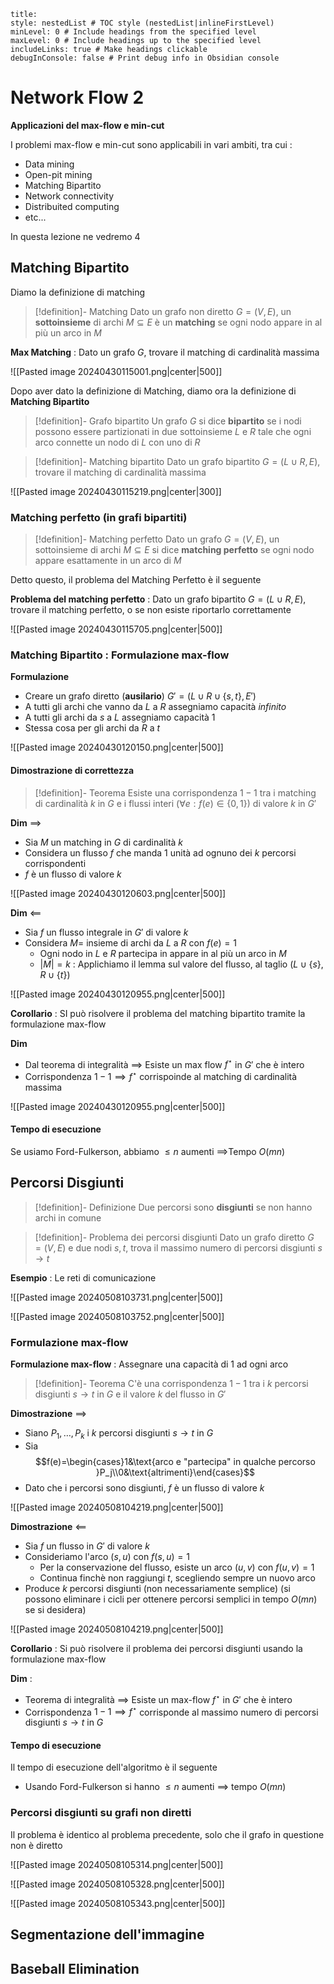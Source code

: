 ```table-of-contents
title: 
style: nestedList # TOC style (nestedList|inlineFirstLevel)
minLevel: 0 # Include headings from the specified level
maxLevel: 0 # Include headings up to the specified level
includeLinks: true # Make headings clickable
debugInConsole: false # Print debug info in Obsidian console
```
# Network Flow 2

**Applicazioni del max-flow e min-cut**

I problemi max-flow e min-cut sono applicabili in vari ambiti, tra cui :
- Data mining
- Open-pit mining
- Matching Bipartito
- Network connectivity
- Distribuited computing
- etc...

In questa lezione ne vedremo 4
## Matching Bipartito

Diamo la definizione di matching

>[!definition]- Matching
>Dato un grafo non diretto $G=(V,E)$, un **sottoinsieme** di archi $M\subseteq E$ è un **matching** se ogni nodo appare in al più un arco in $M$

**Max Matching** : Dato un grafo $G$, trovare il matching di cardinalità massima

![[Pasted image 20240430115001.png|center|500]]

Dopo aver dato la definizione di Matching, diamo ora la definizione di **Matching Bipartito**

>[!definition]- Grafo bipartito
>Un grafo $G$ si dice **bipartito** se i nodi possono essere partizionati in due sottoinsieme $L$ e $R$ tale che ogni arco connette un nodo di $L$ con uno di $R$

>[!definition]- Matching bipartito
>Dato un grafo bipartito $G=(L\cup R,E)$, trovare il matching di cardinalità massima

![[Pasted image 20240430115219.png|center|300]]

### Matching perfetto (in grafi bipartiti)

>[!definition]- Matching perfetto
>Dato un grafo $G=(V,E)$, un sottoinsieme di archi $M\subseteq E$ si dice **matching perfetto** se ogni nodo appare esattamente in un arco di $M$

Detto questo, il problema del Matching Perfetto è il seguente

**Problema del matching perfetto** : Dato un grafo bipartito $G=(L\cup R,E)$, trovare il matching perfetto, o se non esiste riportarlo correttamente

![[Pasted image 20240430115705.png|center|500]]

### Matching Bipartito : Formulazione max-flow

**Formulazione**
- Creare un grafo diretto (**ausilario**) $G'=(L\cup R\cup \{s,t\},E')$
- A tutti gli archi che vanno da $L$ a $R$ assegniamo capacità *infinito*
- A tutti gli archi da $s$ a $L$ assegniamo capacità $1$
- Stessa cosa per gli archi da $R$ a $t$

![[Pasted image 20240430120150.png|center|500]]

#### Dimostrazione di correttezza

>[!definition]- Teorema
>Esiste una corrispondenza $1-1$ tra i matching di cardinalità $k$ in $G$ e i flussi interi ($\forall e:f(e)\in\{0,1\}$) di valore $k$ in $G'$

**Dim** $\implies$
- Sia $M$ un matching in $G$ di cardinalità $k$
- Considera un flusso $f$ che manda $1$ unità ad ognuno dei $k$ percorsi corrispondenti
- $f$ è un flusso di valore $k$

![[Pasted image 20240430120603.png|center|500]]

**Dim** $\impliedby$
- Sia $f$ un flusso integrale in $G'$ di valore $k$
- Considera $M=$ insieme di archi da $L$ a $R$ con $f(e)=1$
	- Ogni nodo in $L$ e $R$ partecipa in appare in al più un arco in $M$
	- $|M|=k$ : Applichiamo il lemma sul valore del flusso, al taglio $(L\cup\{s\},R\cup\{t\})$

![[Pasted image 20240430120955.png|center|500]]

**Corollario** : SI può risolvere il problema del matching bipartito tramite la formulazione max-flow

**Dim**
- Dal teorema di integralità $\implies$ Esiste un max flow $f^\star$ in $G'$ che è intero
- Corrispondenza $1-1\implies f^\star$ corrispoinde al matching di cardinalità massima

![[Pasted image 20240430120955.png|center|500]]

#### Tempo di esecuzione

Se usiamo Ford-Fulkerson, abbiamo $\leq n$ aumenti $\implies$Tempo $O(mn)$
## Percorsi Disgiunti

>[!definition]- Definizione
>Due percorsi sono **disgiunti** se non hanno archi in comune

>[!definition]- Problema dei percorsi disgiunti
>Dato un grafo diretto $G=(V,E)$ e due nodi $s,t$, trova il massimo numero di percorsi disgiunti $s\to t$


**Esempio** : Le reti di comunicazione

![[Pasted image 20240508103731.png|center|500]]

![[Pasted image 20240508103752.png|center|500]]

### Formulazione max-flow

**Formulazione max-flow** : Assegnare una capacità di $1$ ad ogni arco

>[!definition]- Teorema
>C'è una corrispondenza $1-1$ tra i $k$ percorsi disgiunti $s\to t$ in $G$ e il valore $k$ del flusso in $G'$


**Dimostrazione** $\implies$
- Siano $P_1,\dots,P_k$ i $k$ percorsi disgiunti $s\to t$ in $G$
- Sia $$f(e)=\begin{cases}1&\text{arco e "partecipa" in qualche percorso }P_j\\0&\text{altrimenti}\end{cases}$$
- Dato che i percorsi sono disgiunti, $f$ è un flusso di valore $k$

![[Pasted image 20240508104219.png|center|500]]

**Dimostrazione** $\impliedby$
- Sia $f$ un flusso in $G'$ di valore $k$
- Consideriamo l'arco $(s,u)$ con $f(s,u)=1$
	- Per la conservazione del flusso, esiste un arco $(u,v)$ con $f(u,v)=1$
	- Continua finchè non raggiungi $t$, scegliendo sempre un nuovo arco
- Produce $k$ percorsi disgiunti (non necessariamente semplice) (si possono eliminare i cicli per ottenere percorsi semplici in tempo $O(mn)$ se si desidera)

![[Pasted image 20240508104219.png|center|500]]

**Corollario** : Si può risolvere il problema dei percorsi disgiunti usando la formulazione max-flow

**Dim** :
- Teorema di integralità $\implies$ Esiste un max-flow $f^\star$ in $G'$ che è intero
- Corrispondenza $1-1\implies f^\star$ corrisponde al massimo numero di percorsi disgiunti $s\to t$ in $G$
#### Tempo di esecuzione

Il tempo di esecuzione dell'algoritmo è il seguente
- Usando Ford-Fulkerson si hanno $\leq n$ aumenti $\implies$ tempo $O(mn)$
### Percorsi disgiunti su grafi non diretti

Il problema è identico al problema precedente, solo che il grafo in questione non è diretto

![[Pasted image 20240508105314.png|center|500]]

![[Pasted image 20240508105328.png|center|500]]

![[Pasted image 20240508105343.png|center|500]]

## Segmentazione dell'immagine

## Baseball Elimination